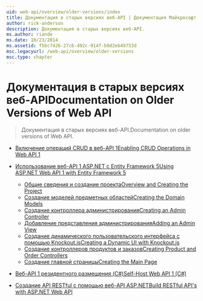 ```yaml
---
uid: web-api/overview/older-versions/index
title: Документация в старых версиях веб-API | Документация Майкрософт
author: rick-anderson
description: Документация в старых версиях веб-API.
ms.author: riande
ms.date: 10/23/2014
ms.assetid: f5bc7426-27c6-492c-914f-b9d2eb49753d
msc.legacyurl: /web-api/overview/older-versions
msc.type: chapter
---
```

<a name="documentation-on-older-versions-of-web-api"></a><span data-ttu-id="05e22-103">Документация в старых версиях веб-API</span><span class="sxs-lookup"><span data-stu-id="05e22-103">Documentation on Older Versions of Web API</span></span>
====================
> <span data-ttu-id="05e22-104">Документация в старых версиях веб-API.</span><span class="sxs-lookup"><span data-stu-id="05e22-104">Documentation on older versions of Web API.</span></span>


- [<span data-ttu-id="05e22-105">Включение операций CRUD в веб-API 1</span><span class="sxs-lookup"><span data-stu-id="05e22-105">Enabling CRUD Operations in Web API 1</span></span>](creating-a-web-api-that-supports-crud-operations.md)
- [<span data-ttu-id="05e22-106">Использование веб-API 1 ASP.NET с Entity Framework 5</span><span class="sxs-lookup"><span data-stu-id="05e22-106">Using ASP.NET Web API 1 with Entity Framework 5</span></span>](using-web-api-1-with-entity-framework-5/index.md)

    - [<span data-ttu-id="05e22-107">Общие сведения и создание проекта</span><span class="sxs-lookup"><span data-stu-id="05e22-107">Overview and Creating the Project</span></span>](using-web-api-1-with-entity-framework-5/using-web-api-with-entity-framework-part-1.md)
    - [<span data-ttu-id="05e22-108">Создание моделей предметных областей</span><span class="sxs-lookup"><span data-stu-id="05e22-108">Creating the Domain Models</span></span>](using-web-api-1-with-entity-framework-5/using-web-api-with-entity-framework-part-2.md)
    - [<span data-ttu-id="05e22-109">Создание контроллера администрирования</span><span class="sxs-lookup"><span data-stu-id="05e22-109">Creating an Admin Controller</span></span>](using-web-api-1-with-entity-framework-5/using-web-api-with-entity-framework-part-3.md)
    - [<span data-ttu-id="05e22-110">Добавление представления администрирования</span><span class="sxs-lookup"><span data-stu-id="05e22-110">Adding an Admin View</span></span>](using-web-api-1-with-entity-framework-5/using-web-api-with-entity-framework-part-4.md)
    - [<span data-ttu-id="05e22-111">Создание динамического пользовательского интерфейса с помощью Knockout.js</span><span class="sxs-lookup"><span data-stu-id="05e22-111">Creating a Dynamic UI with Knockout.js</span></span>](using-web-api-1-with-entity-framework-5/using-web-api-with-entity-framework-part-5.md)
    - [<span data-ttu-id="05e22-112">Создание контроллеров продуктов и заказов</span><span class="sxs-lookup"><span data-stu-id="05e22-112">Creating Product and Order Controllers</span></span>](using-web-api-1-with-entity-framework-5/using-web-api-with-entity-framework-part-6.md)
    - [<span data-ttu-id="05e22-113">Создание главной страницы</span><span class="sxs-lookup"><span data-stu-id="05e22-113">Creating the Main Page</span></span>](using-web-api-1-with-entity-framework-5/using-web-api-with-entity-framework-part-7.md)
- [<span data-ttu-id="05e22-114">Веб-API 1 резидентного размещения (C#)</span><span class="sxs-lookup"><span data-stu-id="05e22-114">Self-Host Web API 1 (C#)</span></span>](self-host-a-web-api.md)
- [<span data-ttu-id="05e22-115">Создание API RESTful с помощью веб-API ASP.NET</span><span class="sxs-lookup"><span data-stu-id="05e22-115">Build RESTful API's with ASP.NET Web API</span></span>](build-restful-apis-with-aspnet-web-api.md)

